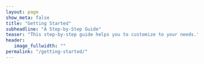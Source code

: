 ```yaml
---
layout: page
show_meta: false
title: "Getting Started"
subheadline: "A Step-by-Step Guide"
teaser: "This step-by-step guide helps you to customize to your needs."
header:
   image_fullwidth: ""
permalink: "/getting-started/"
---
```

